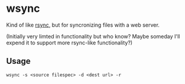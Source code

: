 # wsync

Kind of like [rsync](https://rsync.samba.org/), but for syncronizing files with a web server.

(Initially very limted in functionality but who know?  Maybe someday I'll expend it to support more rsync-like functionality?)


## Usage

`wsync -s <source filespec> -d <dest url> -r`

